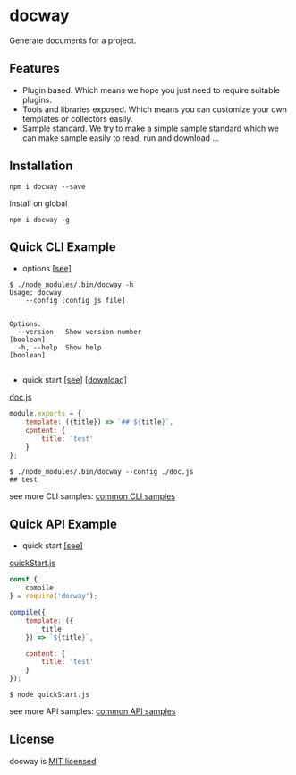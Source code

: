 # docway
Generate documents for a project.

## Features
- Plugin based. Which means we hope you just need to require suitable plugins.
- Tools and libraries exposed. Which means you can customize your own templates or collectors easily.
- Sample standard. We try to make a simple sample standard which we can make sample easily to read, run and download ...


## Installation

```
npm i docway --save
```

Install on global
```
npm i docway -g
```

## Quick CLI Example

- options [[see]](./test/sample/cli/options) 



```
$ ./node_modules/.bin/docway -h 
Usage: docway
    --config [config js file]


Options:
  --version   Show version number                                      [boolean]
  -h, --help  Show help                                                [boolean]


```

- quick start [[see]](./test/sample/cli/quickStart) [[download]](./test/sample/cli/quickStart.tar.gz)

[doc.js](test/sample/cli/quickStart/doc.js)
```js
module.exports = {
    template: ({title}) => `## ${title}`,
    content: {
        title: 'test'
    }
};

```

```
$ ./node_modules/.bin/docway --config ./doc.js 
## test

```


see more CLI samples: [common CLI samples](./doc/cliSamples/common.md)

## Quick API Example

- quick start [[see]](./test/sample/api/quickStart) 

[quickStart.js](test/sample/api/quickStart/quickStart.js)
```js
const {
    compile
} = require('docway');

compile({
    template: ({
        title
    }) => `${title}`,

    content: {
        title: 'test'
    }
});

```

```
$ node quickStart.js 

```


see more API samples: [common API samples](./doc/apiSamples/common.md)

## License

docway is [MIT licensed](./LICENSE)
